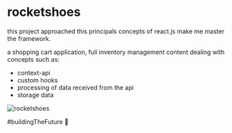 
# rocketshoes

this project approached this principals concepts of react.js make me master the framework.

a shopping cart application, full inventory management content dealing with concepts such as:
 - context-api
 - custom hooks
 - processing of data received from the api
 - storage data
 
![rocketshoes](https://user-images.githubusercontent.com/51973430/134595708-96b73ee9-6356-4bcc-a6b4-7e2c2ee9b12f.png)

#buildingTheFuture 🚀
